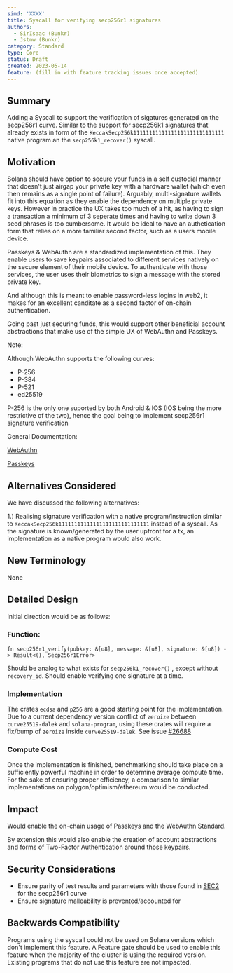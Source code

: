 ```yaml
---
simd: 'XXXX'
title: Syscall for verifying secp256r1 signatures
authors:
  - SirIsaac (Bunkr)
  - Jstnw (Bunkr)
category: Standard
type: Core
status: Draft
created: 2023-05-14
feature: (fill in with feature tracking issues once accepted)
---
```


## Summary

Adding a Syscall to support the verification of sigatures generated on the secp256r1 curve. 
Similar to the support for secp256k1 signatures that already exists in form of the `KeccakSecp256k11111111111111111111111111111` native program an the `secp256k1_recover()` syscall.

## Motivation

Solana should have option to secure your funds in a self custodial manner that doesn't just airgap your private key with a hardware wallet (which even then remains as a single point of failure). Arguably, multi-signature wallets fit into this equation as they enable the dependency on multiple private keys. However in practice the UX takes too much of a hit, as having to sign a transaction a minimum of 3 seperate times and having to write down 3 seed phrases is too cumbersome. It would be ideal to have an authetication form that relies on a more familiar second factor, such as a users mobile device.

Passkeys & WebAuthn are a standardized implementation of this. They enable users to save keypairs associated to different services natively on the secure element of their mobile device. To authenticate with those services, the user uses their biometrics to sign a message with the stored private key. 

And although this is meant to enable password-less logins in web2, it makes for an excellent canditate as a second factor of on-chain authentication.

Going past just securing funds, this would support other beneficial account abstractions that make use of the simple UX of WebAuthn and Passkeys.

Note:

Although WebAuthn supports the following curves:
- P-256
- P-384
- P-521
- ed25519

P-256 is the only one suported by both Android & IOS (IOS being the more restrictive of the two), hence the goal being to implement secp256r1 signature verification

General Documentation:

[WebAuthn](https://webauthn.io/)

[Passkeys](https://fidoalliance.org/passkeys/)

## Alternatives Considered
We have discussed the following alternatives:

1.) Realising signature verification with a native program/instruction similar to `KeccakSecp256k11111111111111111111111111111` instead of a syscall. As the signature is known/generated by the user upfront for a tx, an implementation as a native program would also work.

## New Terminology

None

## Detailed Design

Initial direction would be as follows:

### Function: 

`fn secp256r1_verify(pubkey: &[u8], message: &[u8], signature: &[u8]) -> Result<(), Secp256r1Error>`

Should be analog to what exists for `secp256k1_recover()` , except without `recovery_id`. Should enable verifying one signature at a time.

### Implementation
The crates `ecdsa` and `p256` are a good starting point for the implementation. Due to a current dependency version conflict of `zeroize` between `curve25519-dalek` and `solana-program`, using these crates will require a fix/bump of `zeroize` inside `curve25519-dalek`. See issue [#26688](https://github.com/solana-labs/solana/issues/26688)

### Compute Cost
Once the implementation is finished, benchmarking should take place on a sufficiently powerful machine in order to determine average compute time. For the sake of ensuring proper efficiency, a comparison to similar implementations on polygon/optimism/ethereum would be conducted.


## Impact

Would enable the on-chain usage of Passkeys and the WebAuthn Standard. 

By extension this would also enable the creation of account abstractions and forms of Two-Factor Authentication around those keypairs.

## Security Considerations

- Ensure parity of test results and parameters with those found in [SEC2](https://www.secg.org/sec2-v2.pdf) for the secp256r1 curve
- Ensure signature malleability is prevented/accounted for

## Backwards Compatibility

Programs using the syscall could not be used on Solana versions which don't implement this feature. A Feature gate should be used to enable this feature when the majority of the cluster is using the required version. Existing programs that do not use this feature are not impacted.

